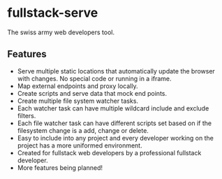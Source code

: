 # fullstack-serve
The swiss army web developers tool.

## Features
 - Serve multiple static locations that automatically update the browser with changes.  No special code or running in a iframe.
 - Map external endpoints and proxy locally.
 - Create scripts and serve data that mock end points.
 - Create multiple file system watcher tasks.
 - Each watcher task can have multiple wildcard include and exclude filters.
 - Each file watcher task can have different scripts set based on if the filesystem change is a add, change or delete.
 - Easy to include into any project and every developer working on the project has a more uniformed environment.
 - Created for fullstack web developers by a professional fullstack developer.
 - More features being planned!

